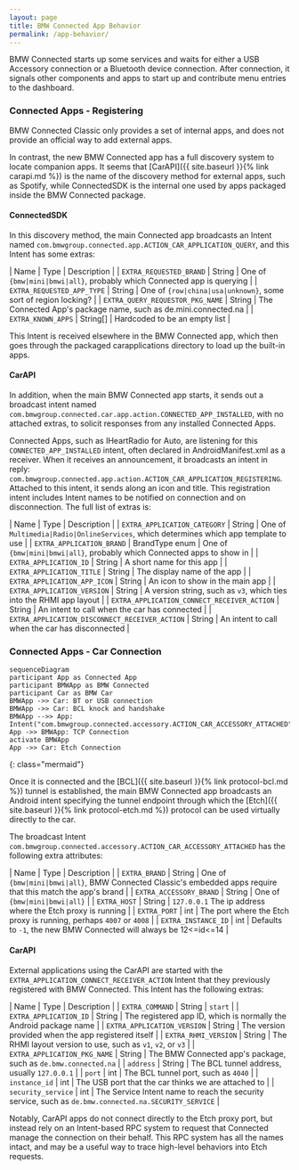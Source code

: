 ```yaml
---
layout: page
title: BMW Connected App Behavior
permalink: /app-behavior/
---
```


BMW Connected starts up some services and waits for either a USB Accessory connection or a Bluetooth device connection. After connection, it signals other components and apps to start up and contribute menu entries to the dashboard.

### Connected Apps - Registering

BMW Connected Classic only provides a set of internal apps, and does not provide an official way to add external apps.

In contrast, the new BMW Connected app has a full discovery system to locate companion apps. It seems that [CarAPI]({{ site.baseurl }}{% link carapi.md %}) is the name of the discovery method for external apps, such as Spotify, while ConnectedSDK is the internal one used by apps packaged inside the BMW Connected package.

#### ConnectedSDK

In this discovery method, the main Connected app broadcasts an Intent named `com.bmwgroup.connected.app.ACTION_CAR_APPLICATION_QUERY`, and this Intent has some extras:

| Name | Type | Description |
| `EXTRA_REQUESTED_BRAND` | String | One of `{bmw|mini|bmwi|all}`, probably which Connected app is querying |
| `EXTRA_REQUESTED_APP_TYPE` | String | One of `{row|china|usa|unknown}`, some sort of region locking? |
| `EXTRA_QUERY_REQUESTOR_PKG_NAME` | String | The Connected App's package name, such as de.mini.connected.na |
| `EXTRA_KNOWN_APPS` | String[] | Hardcoded to be an empty list |

This Intent is received elsewhere in the BMW Connected app, which then goes through the packaged carapplications directory to load up the built-in apps.

#### CarAPI

In addition, when the main BMW Connected app starts, it sends out a broadcast intent named `com.bmwgroup.connected.car.app.action.CONNECTED_APP_INSTALLED`, with no attached extras, to solicit responses from any installed Connected Apps.

Connected Apps, such as IHeartRadio for Auto, are listening for this `CONNECTED_APP_INSTALLED` intent, often declared in AndroidManifest.xml as a receiver. When it receives an announcement, it broadcasts an intent in reply: `com.bmwgroup.connected.app.action.ACTION_CAR_APPLICATION_REGISTERING`. Attached to this intent, it sends along an icon and title. This registration intent includes Intent names to be notified on connection and on disconnection. The full list of extras is:

| Name | Type | Description |
| `EXTRA_APPLICATION_CATEGORY` | String | One of `Multimedia|Radio|OnlineServices`, which determines which app template to use |
| `EXTRA_APPLICATION_BRAND` | BrandType enum | One of `{bmw|mini|bmwi|all}`, probably which Connected apps to show in |
| `EXTRA_APPLICATION_ID` | String | A short name for this app |
| `EXTRA_APPLICATION_TITLE` | String | The display name of the app |
| `EXTRA_APPLICATION_APP_ICON` | String | An icon to show in the main app |
| `EXTRA_APPLICATION_VERSION` | String | A version string, such as `v3`, which ties into the RHMI app layout |
| `EXTRA_APPLICATION_CONNECT_RECEIVER_ACTION` | String | An intent to call when the car has connected |
| `EXTRA_APPLICATION_DISCONNECT_RECEIVER_ACTION` | String | An intent to call when the car has disconnected |

### Connected Apps - Car Connection

```
sequenceDiagram
participant App as Connected App
participant BMWApp as BMW Connected
participant Car as BMW Car
BMWApp ->> Car: BT or USB connection
BMWApp ->> Car: BCL knock and handshake
BMWApp -->> App: Intent("com.bmwgroup.connected.accessory.ACTION_CAR_ACCESSORY_ATTACHED")
App ->> BMWApp: TCP Connection
activate BMWApp
App ->> Car: Etch Connection
```
{: class="mermaid"}

Once it is connected and the [BCL]({{ site.baseurl }}{% link protocol-bcl.md %}) tunnel is established, the main BMW Connected app broadcasts an Android intent specifying the tunnel endpoint through which the [Etch]({{ site.baseurl }}{% link protocol-etch.md %}) protocol can be used virtually directly to the car.

The broadcast Intent `com.bmwgroup.connected.accessory.ACTION_CAR_ACCESSORY_ATTACHED` has the following extra attributes:

| Name | Type | Description |
| `EXTRA_BRAND` | String | One of `{bmw|mini|bmwi|all}`, BMW Connected Classic's embedded apps require that this match the app's brand |
| `EXTRA_ACCESSORY_BRAND` | String | One of `{bmw|mini|bmwi|all}` |
| `EXTRA_HOST` | String | `127.0.0.1` The ip address where the Etch proxy is running |
| `EXTRA_PORT` | int | The port where the Etch proxy is running, perhaps `4007` or `4008` |
| `EXTRA_INSTANCE_ID` | int | Defaults to `-1`, the new BMW Connected will always be 12<=id<=14 |

#### CarAPI

External applications using the CarAPI are started with the `EXTRA_APPLICATION_CONNECT_RECEIVER_ACTION` Intent that they previously registered with BMW Connected. This Intent has the following extras:

| Name | Type | Description |
| `EXTRA_COMMAND` | String | `start` |
| `EXTRA_APPLICATION_ID` | String | The registered app ID, which is normally the Android package name |
| `EXTRA_APPLICATION_VERSION` | String | The version provided when the app registered itself |
| `EXTRA_RHMI_VERSION` | String | The RHMI layout version to use, such as `v1`, `v2`, or `v3` |
| `EXTRA_APPLICATION_PKG_NAME` | String | The BMW Connected app's package, such as `de.bmw.connected.na` |
| `address` | String | The BCL tunnel address, usually `127.0.0.1` |
| `port` | int | The BCL tunnel port, such as `4040` |
| `instance_id` | int | The USB port that the car thinks we are attached to |
| `security_service` | int | The Service Intent name to reach the security service, such as `de.bmw.connected.na.SECURITY_SERVICE` |

Notably, CarAPI apps do not connect directly to the Etch proxy port, but instead rely on an Intent-based RPC system to request that Connected manage the connection on their behalf. This RPC system has all the names intact, and may be a useful way to trace high-level behaviors into Etch requests.
